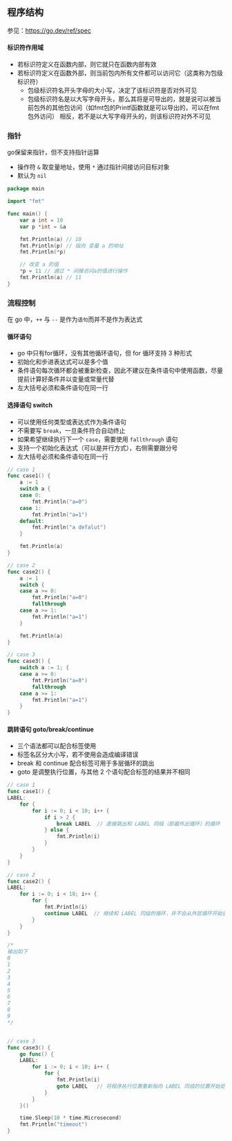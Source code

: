 ## 程序结构

参见：https://go.dev/ref/spec



#### 标识符作用域

- 若标识符定义在函数内部，则它就只在函数内部有效
- 若标识符定义在函数外部，则当前包内所有文件都可以访问它（这类称为包级标识符）
    - 包级标识符名开头字母的大小写，决定了该标识符是否对外可见
    - 包级标识符名是以大写字母开头，那么其将是可导出的，就是说可以被当前包外的其他包访问（如fmt包的Printf函数就是可以导出的，可以在fmt包外访问）
        相反，若不是以大写字母开头的，则该标识符对外不可见



### 指针

go保留来指针，但不支持指针运算

- 操作符 `&` 取变量地址，使用 `*` 通过指针间接访问目标对象
- 默认为 `nil`

```go
package main

import "fmt"

func main() {
	var a int = 10
	var p *int = &a

	fmt.Println(a) // 10
	fmt.Println(p) // 指向 变量 a 的地址
	fmt.Println(*p)

	// 改变 a 的值
	*p = 11 // 通过 * 间接访问a的值进行操作
	fmt.Println(a) // 11
}
```



### 流程控制

在 go 中，`++` 与 `--` 是作为`语句`而并不是作为表达式

#### 循环语句

- go 中只有for循环，没有其他循环语句，但 for 循环支持 3 种形式
- 初始化和步进表达式可以是多个值
- 条件语句每次循环都会被重新检查，因此不建议在条件语句中使用函数，尽量提前计算好条件并以变量或常量代替
- 左大括号必须和条件语句在同一行

#### 选择语句 switch

- 可以使用任何类型或表达式作为条件语句
- 不需要写 `break`，一旦条件符合自动终止
- 如果希望继续执行下一个 `case`，需要使用 `fallthrough` 语句
- 支持一个初始化表达式（可以是并行方式），右侧需要跟分号
- 左大括号必须和条件语句在同一行


```go
// case 1
func case1() {
	a := 1
	switch a {
	case 0:
		fmt.Println("a=0")
	case 1:
		fmt.Println("a=1")
	default:
		fmt.Println("a defalut")
	}

	fmt.Println(a)
}

// case 2
func case2() {
	a := 1
	switch {
	case a >= 0:
		fmt.Println("a=0")
		fallthrough
	case a >= 1:
		fmt.Println("a=1")
	}

	fmt.Println(a)
}

// case 3
func case3() {
	switch a := 1; {
	case a >= 0:
		fmt.Println("a=0")
		fallthrough
	case a >= 1:
		fmt.Println("a=1")
	}
}
```

#### 跳转语句 goto/break/continue

- 三个语法都可以配合标签使用
- 标签名区分大小写，若不使用会造成编译错误
- break 和 continue 配合标签可用于多层循环的跳出
- goto 是调整执行位置，与其他 2 个语句配合标签的结果并不相同


```go
// case 1
func case1() {
LABEL:
	for {
		for i := 0; i < 10; i++ {
			if i > 2 {
				break LABEL  // 直接跳出和 LABEL 同级（即最外出循环）的循环
			} else {
				fmt.Println(i)
			}
		}
	}
}

// case 2
func case2() {
LABEL:
	for i := 0; i < 10; i++ {
		for {
			fmt.Println(i)
			continue LABEL  // 继续和 LABEL 同级的循环，并不会从外层循环开始重新执行，而是继续
		}
	}
}

/*
输出如下
0
1
2
3
4
5
6
7
8
9
*/


// case 3
func case3() {
	go func() {
	LABEL:
		for i := 0; i < 10; i++ {
			for {
				fmt.Println(i)
				goto LABEL   // 将程序执行位置重新指向 LABEL 同级的位置开始处，再次重新进入外层 for 循环
			}
		}
	}()

	time.Sleep(10 * time.Microsecond)
	fmt.Println("timeout")
}
```